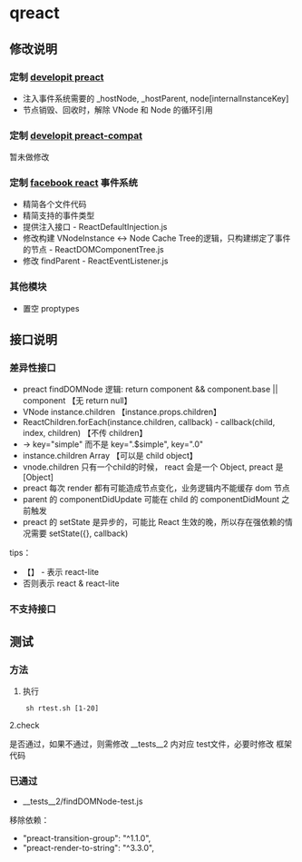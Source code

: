 # qreact

## 修改说明

### 定制 [developit preact](https://github.com/developit/preact/)

+ 注入事件系统需要的 _hostNode, _hostParent, node[internalInstanceKey]
+ 节点销毁、回收时，解除 VNode 和 Node 的循环引用

### 定制 [developit preact-compat](https://github.com/developit/preact-compat/)

暂未做修改

### 定制 [facebook react](https://github.com/facebook/react) 事件系统

+ 精简各个文件代码
+ 精简支持的事件类型
+ 提供注入接口 - ReactDefaultInjection.js
+ 修改构建 VNodeInstance <-> Node Cache Tree的逻辑，只构建绑定了事件的节点 - ReactDOMComponentTree.js
+ 修改 findParent - ReactEventListener.js

### 其他模块

+ 置空 proptypes

## 接口说明

### 差异性接口

+ preact findDOMNode 逻辑: return component && component.base || component 【无 return null】
+ VNode instance.children 【instance.props.children】
+ ReactChildren.forEach(instance.children, callback) - callback(child, index, children) 【不传 children】
+ <span key="simple" /> -> key="simple" 而不是 key=".$simple", key=".0"
+ instance.children Array 【可以是 child object】
+ vnode.children 只有一个child的时候， react 会是一个 Object, preact 是 [Object]
+ preact 每次 render 都有可能造成节点变化，业务逻辑内不能缓存 dom 节点
+ parent 的 componentDidUpdate 可能在 child 的 componentDidMount 之前触发
+ preact 的 setState 是异步的，可能比 React 生效的晚，所以存在强依赖的情况需要 setState({}, callback)


tips：

+ 【】 - 表示 react-lite
+ 否则表示 react & react-lite

### 不支持接口


## 测试

### 方法

1. 执行
```
    sh rtest.sh [1-20]
```

2.check

是否通过，如果不通过，则需修改 __tests__2 内对应 test文件，必要时修改 框架代码

### 已通过
+ __tests__2/findDOMNode-test.js

移除依赖：

+ "preact-transition-group": "^1.1.0",
+ "preact-render-to-string": "^3.3.0",
